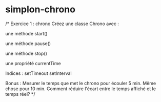 # simplon-chrono
/* Exercice 1 : chrono
Créez une classe Chrono avec :

une méthode start()

une méthode pause()

une méthode stop()

une propriété currentTime

Indices : setTimeout setInterval

Bonus : Mesurer le temps que met le chrono pour écouler 5 min. Même chose pour 10 min. Comment réduire l'écart entre le temps affiché et le temps réel? 
*/
